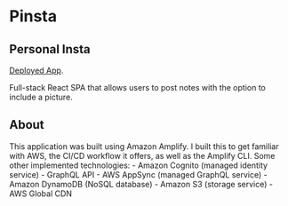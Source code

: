 # Pinsta
## Personal Insta

[Deployed App](https://main.d2wvop6dt3xsrr.amplifyapp.com/).

Full-stack React SPA  that allows users to post notes with the option to include a picture. 


## About

This application was built using Amazon Amplify. I built this to get familiar with AWS, the CI/CD workflow it offers, as well as the Amplify CLI. Some other implemented technologies:
    - Amazon Cognito (managed identity service)
    - GraphQL API
    - AWS AppSync (managed GraphQL service)
    - Amazon DynamoDB (NoSQL database)
    - Amazon S3 (storage service)
    - AWS Global CDN
 